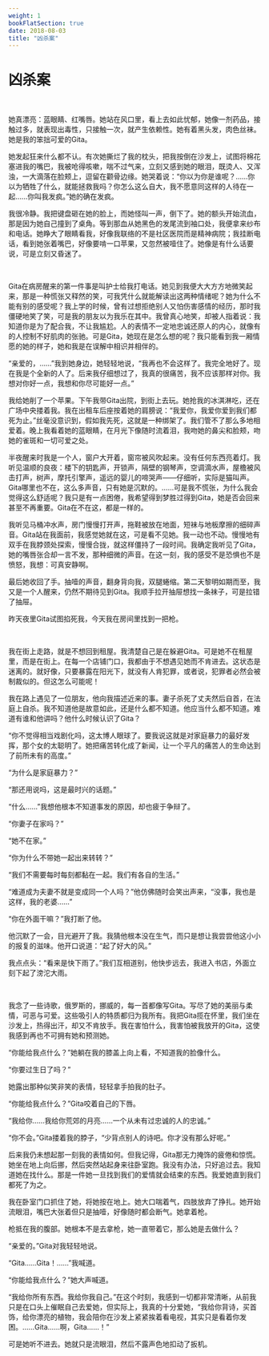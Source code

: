 ```yaml
---
weight: 1
bookFlatSection: true
date: 2018-08-03
title: "凶杀案"
---
```



# 凶杀案

<br/>

她真漂亮：蓝眼睛、红嘴唇。她站在风口里，看上去如此忧郁，她像一剂药品，接触过多，就表现出毒性，只接触一次，就产生依赖性。她有着黑头发，肉色丝袜。她是我的笨拙可爱的Gita。

她发起狂来什么都不认。有次她撕烂了我的枕头，把我按倒在沙发上，试图将棉花塞进我的嘴巴，我被呛得咳嗽，喘不过气来，立刻又感到她的眼泪，既烫人、又浑浊，一大滴落在脸颊上，逗留在颧骨边缘。她哭着说：“你以为你是谁呢？……你以为牺牲了什么，就能拯救我吗？你怎么这么自大，我不愿意同这样的人待在一起……你叫我发疯。”她的确在发疯。

我很冷静。我把键盘砸在她的脸上，而她怪叫一声，倒下了。她的额头开始流血，那是因为她自己撞到了桌角。等到那血从她黑色的发尾流到袖口处，我便拿来纱布和电话。她睁大了眼睛看我，好像我联络的不是社区医院而是精神病院；我挂断电话，看到她张着嘴巴，好像要啃一口苹果，又忽然被噎住了。她像是有什么话要说，可是立刻又昏迷了。

 

Gita在病房醒来的第一件事是叫护士给我打电话。她见到我便大大方方地微笑起来，那是一种慌张又释然的笑，可我凭什么就能解读出这两种情绪呢？她为什么不能有别的感受呢？我上学的时候，曾有过想拒绝别人又怕伤害感情的经历，那时我僵硬地笑了笑，可是我的朋友以为我乐在其中。我曾真心地笑，却被人指着说：我知道你是为了配合我，不让我尴尬。人的表情不一定地忠诚还原人的内心，就像有的人控制不好肌肉的张驰。可是Gita，她现在是怎么想的呢？我只能看到我一厢情愿的她的样子，她和我是在误解中相识并相伴的。

“亲爱的，……”我到她身边，她轻轻地说，“我再也不会这样了。我完全地好了。现在我是个全新的人了。后来我仔细想过了，我真的很痛苦，我不应该那样对你。我想对你好一点，我想和你尽可能好一点。”

我给她削了一个苹果。下午我带Gita出院，到街上去玩。她抢我的冰淇淋吃，还在广场中央搂着我。我在出租车后座按着她的肩膀说：“我爱你，我爱你爱到我们都死为止。”丝毫没意识到，假如我先死，这就是一种绑架了。我们管不了那么多地相爱着。晚上我看着她的蓝眼睛，在月光下像随时流着泪，我吻她的鼻尖和脸颊，吻她的雀斑和一切可爱之处。

半夜醒来时我是一个人，窗户大开着，窗帘被风吹起来。没有任何东西亮着灯。我听见温顺的良夜：楼下的钥匙声，开锁声，隔壁的钢琴声，空调滴水声，屋檐被风击打声，树声，摩托引擎声，遥远的婴儿的啼哭声——仔细听，实际是猫叫声。Gita哪里也不在，这么多声音，只有她是沉默的。……可是我不慌张，为什么我会觉得这么舒适呢？我只是有一点困倦，我希望得到梦胜过得到Gita，她是否会回来甚至不再重要。Gita在不在这，都是一样的。

我听见马桶冲水声，房门慢慢打开声，拖鞋被放在地面，短袜与地板摩擦的细碎声音。Gita站在我面前，我感觉她就在这，可是看不见她。我一动也不动。慢慢地有双手在我脖颈处探索，慢慢合拢，就这样僵持了一段时间。我确定我听见了Gita，她的嘴唇张合却一言不发，那种细微的声音。在这一刻，我的感受不是恐惧也不是愤怒，我想：可真安静啊。

最后她收回了手。抽噎的声音，翻身背向我，双腿蜷缩。第二天黎明如期而至，我又是一个人醒来，仍然不期待见到Gita。我顺手拉开抽屉想找一条袜子，可是拉错了抽屉。

昨天夜里Gita试图掐死我，今天我在房间里找到一把枪。

 

我在街上走路，就是不想回到租屋。我清楚自己是在躲避Gita。可是她不在租屋里，而是在街上。在每一个店铺门口，我都由于不想遇见她而不肯进去。这状态是迷离的。就好像，只要暴露在阳光下，就没有人肯犯罪，或者说，犯罪者必然会被制裁似的。但这怎么可能呢！

我在路上遇见了一位朋友，他向我描述近来的事。妻子杀死了丈夫然后自首，在法庭上自杀。我不知道他是故意如此，还是什么都不知道。他应当什么都不知道。难道有谁和他讲吗？他什么时候认识了Gita？

“你不觉得相当戏剧化吗，这太博人眼球了。要我说这就是对家庭暴力的最好发挥，那个女的太聪明了。她把痛苦转化成了新闻，让一个平凡的痛苦人的生命达到了前所未有的高度。”

“为什么是家庭暴力？”

“那还用说吗，这是最时兴的话题。”

“什么……”我想他根本不知道事发的原因，却也疲于争辩了。

“你妻子在家吗？”

“她不在家。”

“你为什么不带她一起出来转转？”

“我们不需要每时每刻都黏在一起。我们有各自的生活。”

“难道成为夫妻不就是变成同一个人吗？”他仿佛随时会笑出声来，“没事，我也是这样，我的老婆……”

“你在外面干嘛？”我打断了他。

他沉默了一会，目光避开了我。我猜他根本没在生气，而只是想让我尝尝他这小小的报复的滋味。他开口说道：“起了好大的风。”

我点点头：“看来是快下雨了。”我们互相道别，他快步远去，我进入书店，外面立刻下起了滂沱大雨。

 

我念了一些诗歌，俄罗斯的，挪威的，每一首都像写Gita。写尽了她的美丽与柔情，可恶与可爱。这些吸引人的特质都归为我所有。我把Gita揽在怀里，我们坐在沙发上，热得出汗，却又不肯放手。我在害怕什么，我害怕被我放开的Gita，这使我感到再也不可拥有她和预测她。

“你能给我点什么？”她躺在我的膝盖上向上看，不知道我的脸像什么。

“你要过生日了吗？”

她露出那种似笑非笑的表情，轻轻拿手拍我的肚子。

“你能给我点什么？”Gita咬着自己的下唇。

“我给你……我给你荒郊的月亮……一个从未有过忠诚的人的忠诚。”

“你不会。”Gita搂着我的脖子，“少背点别人的诗吧。你才没有那么好呢。”

后来我仍未想起那一刻我的表情如何。但我记得，Gita那无力掩饰的疲倦和惊慌。她坐在地上向后挪，然后突然站起身来往卧室跑。我没有办法，只好追过去。我知道她在找什么。那是一件她一旦找到我们的爱情就会结束的东西。我爱她直到我们都死了为之。

我在卧室门口抓住了她，将她按在地上。她大口喘着气，四肢放弃了挣扎。她开始流眼泪，嘴巴大张着但只是抽噎，好像随时都会断气。她拿着枪。

枪抵在我的腹部。她根本不是去拿枪，她一直带着它，那么她是去做什么？

“亲爱的。”Gita对我轻轻地说。

“Gita……Gita！……”我喊道。

“你能给我点什么？”她大声喊道。

“我给你所有东西。我给你我自己。”在这个时刻，我感到一切都非常清晰，从前我只是在口头上催眠自己去爱她，但实际上，我真的十分爱她，“我给你背诗，买首饰，给你漂亮的植物，我会陪你在沙发上紧紧挨着看电视，其实只是看着你发困。……Gita……啊，Gita……！”

可是她听不进去。她就只是流眼泪，然后不露声色地扣动了扳机。


